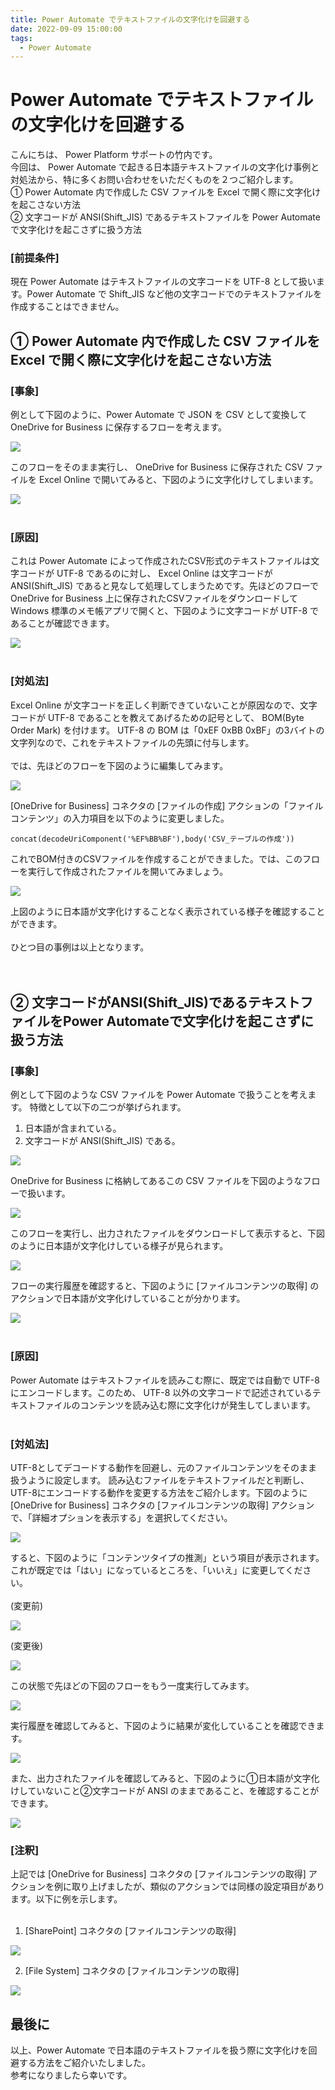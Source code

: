```yaml
---
title: Power Automate でテキストファイルの文字化けを回避する
date: 2022-09-09 15:00:00
tags:
  - Power Automate
---
```


# Power Automate でテキストファイルの文字化けを回避する

こんにちは、 Power Platform サポートの竹内です。  
今回は、 Power Automate で起きる日本語テキストファイルの文字化け事例と対処法から、特に多くお問い合わせをいただくものを２つご紹介します。  
① Power Automate 内で作成した CSV ファイルを Excel で開く際に文字化けを起こさない方法  
② 文字コードが ANSI(Shift_JIS) であるテキストファイルを Power Automate で文字化けを起こさずに扱う方法

### [前提条件]

現在 Power Automate はテキストファイルの文字コードを UTF-8 として扱います。Power Automate で Shift_JIS  など他の文字コードでのテキストファイルを作成することはできません。

<!-- more -->

## ① Power Automate 内で作成した CSV ファイルを Excel で開く際に文字化けを起こさない方法  

### [事象]

例として下図のように、Power Automate で JSON を CSV として変換して OneDrive for Business に保存するフローを考えます。  

![](./Avoid-Character-Corruption-Methods/image001.png)  

このフローをそのまま実行し、 OneDrive for Business に保存された CSV ファイルを Excel Online で開いてみると、下図のように文字化けしてしまいます。  
  
![](./Avoid-Character-Corruption-Methods/image002.png)  
<br />

### [原因]  

これは Power Automate によって作成されたCSV形式のテキストファイルは文字コードが UTF-8 であるのに対し、 Excel Online は文字コードが ANSI(Shift_JIS) であると見なして処理してしまうためです。先ほどのフローで OneDrive for Business 上に保存されたCSVファイルをダウンロードして Windows 標準のメモ帳アプリで開くと、下図のように文字コードが UTF-8 であることが確認できます。  

![](./Avoid-Character-Corruption-Methods/image003.png)  
<br />

### [対処法]  

Excel Online が文字コードを正しく判断できていないことが原因なので、文字コードが UTF-8 であることを教えてあげるための記号として、 BOM(Byte Order Mark) を付けます。
UTF-8 の BOM は「0xEF 0xBB 0xBF」の3バイトの文字列なので、これをテキストファイルの先頭に付与します。  
<br />
では、先ほどのフローを下図のように編集してみます。  

![](./Avoid-Character-Corruption-Methods/image004.png)

[OneDrive for Business] コネクタの [ファイルの作成] アクションの「ファイルコンテンツ」の入力項目を以下のように変更しました。  

`concat(decodeUriComponent('%EF%BB%BF'),body('CSV_テーブルの作成'))`  

これでBOM付きのCSVファイルを作成することができました。では、このフローを実行して作成されたファイルを開いてみましょう。  

![](./Avoid-Character-Corruption-Methods/image005.png)

上図のように日本語が文字化けすることなく表示されている様子を確認することができます。  
<br />
ひとつ目の事例は以上となります。  
<br />
<br />

## ② 文字コードがANSI(Shift_JIS)であるテキストファイルをPower Automateで文字化けを起こさずに扱う方法  

### [事象]  

例として下図のような CSV ファイルを Power Automate で扱うことを考えます。
特徴として以下の二つが挙げられます。  

1. 日本語が含まれている。  
2. 文字コードが ANSI(Shift_JIS) である。  

![](./Avoid-Character-Corruption-Methods/image006.png)  

OneDrive for Business に格納してあるこの CSV ファイルを下図のようなフローで扱います。  

![](./Avoid-Character-Corruption-Methods/image007.png)  

このフローを実行し、出力されたファイルをダウンロードして表示すると、下図のように日本語が文字化けしている様子が見られます。

![](./Avoid-Character-Corruption-Methods/image008.png)  

フローの実行履歴を確認すると、下図のように [ファイルコンテンツの取得] のアクションで日本語が文字化けしていることが分かります。  

![](./Avoid-Character-Corruption-Methods/image009.png)  
<br />

### [原因]  

Power Automate はテキストファイルを読みこむ際に、既定では自動で UTF-8 にエンコードします。このため、 UTF-8 以外の文字コードで記述されているテキストファイルのコンテンツを読み込む際に文字化けが発生してしまいます。  
<br />

### [対処法]  

UTF-8としてデコードする動作を回避し、元のファイルコンテンツをそのまま扱うように設定します。
読み込むファイルをテキストファイルだと判断し、UTF-8にエンコードする動作を変更する方法をご紹介します。下図のように [OneDrive for Business] コネクタの [ファイルコンテンツの取得] アクションで、「詳細オプションを表示する」を選択してください。

![](./Avoid-Character-Corruption-Methods/image010.png)  

すると、下図のように「コンテンツタイプの推測」という項目が表示されます。これが既定では「はい」になっているところを、「いいえ」に変更してください。  
<br />
(変更前)

![](./Avoid-Character-Corruption-Methods/image011.png)  

(変更後)

![](./Avoid-Character-Corruption-Methods/image012.png)  

この状態で先ほどの下図のフローをもう一度実行してみます。  

![](./Avoid-Character-Corruption-Methods/image013.png)  

実行履歴を確認してみると、下図のように結果が変化していることを確認できます。  

![](./Avoid-Character-Corruption-Methods/image014.png)  

また、出力されたファイルを確認してみると、下図のように①日本語が文字化けしていないこと②文字コードが ANSI のままであること、を確認することができます。  

![](./Avoid-Character-Corruption-Methods/image015.png)
<br />

### [注釈]  

上記では [OneDrive for Business] コネクタの [ファイルコンテンツの取得] アクションを例に取り上げましたが、類似のアクションでは同様の設定項目があります。以下に例を示します。  
<br />

1. [SharePoint] コネクタの [ファイルコンテンツの取得]

![](./Avoid-Character-Corruption-Methods/image016.png)

2. [File System] コネクタの [ファイルコンテンツの取得]

![](./Avoid-Character-Corruption-Methods/image017.png)

## 最後に

以上、Power Automate で日本語のテキストファイルを扱う際に文字化けを回避する方法をご紹介いたしました。  
参考になりましたら幸いです。  

